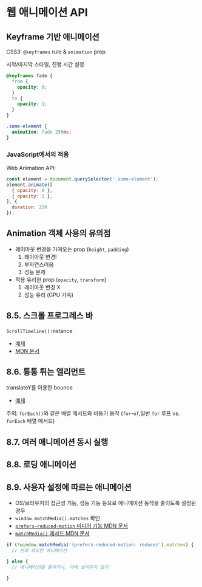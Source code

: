 # 웹 애니메이션 API

## Keyframe 기반 애니메이션

CSS3: `@keyframes` rule & `animation` prop

시작/마지막 스타일, 진행 시간 설정

```css
@keyframes fade {
  from {
    opacity: 0;
  }
  to {
    opacity: 1;
  }
}

.some-element {
  animation: fade 250ms;
}
```

### JavaScript에서의 적용

Web Animation API:

```js
const element = document.querySelector('.some-element');
element.animate([
  { opacity: 0 },
  { opacity: 1 },
], {
  duration: 250
});
```

## Animation 객체 사용의 유의점

* 레이아웃 변경을 가져오는 prop (`height`, `padding`)
  1. 레이아웃 변경!
  2. 부자연스러움
  3. 성능 문제
* 적용 유리한 prop (`opacity`, `transform`)
  1. 레이아웃 변경 X
  2. 성능 유리 (GPU 가속)

  
## 8.5. 스크롤 프로그레스 바

`ScrollTimeline()` instance

* [예제](./8-5-scroll-progress.js)
* [MDN 문서](https://developer.mozilla.org/en-US/docs/Web/API/ScrollTimeline)

## 8.6. 통통 튀는 엘리먼트

translateY를 이용한 bounce

* [예제](./8-6-bounce.js)

주의: `forEach()`와 같은 배열 메서드와 비동기 동작 (`for`-`of`,일반 `for` 루프 vs. `forEach` 배열 메서드)

## 8.7. 여러 애니메이션 동시 실행

## 8.8. 로딩 애니메이션

## 8.9. 사용자 설정에 따르는 애니메이션

* OS/브라우저의 접근성 기능, 성능 기능 등으로 애니메이션 동작을 줄이도록 설정된 경우
* `window.matchMedia().matches` 확인
* [`prefers-reduced-motion` 미디어 기능 MDN 문서](https://developer.mozilla.org/en-US/docs/Web/CSS/@media/prefers-reduced-motion)
* [`matchMedia()` 메서드 MDN 문서](https://developer.mozilla.org/en-US/docs/Web/API/Window/matchMedia)

```js
if (!window.matchMedia('(prefers-reduced-motion: reduce)').matches) {
  // 원래 의도한 애니메이션

} else {
  // 애니메이션을 줄이거나, 아예 보여주지 않기

}
```